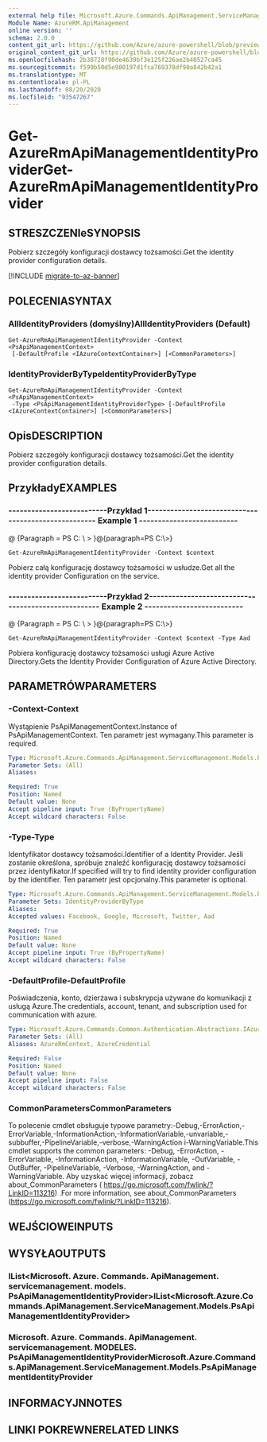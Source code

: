 ```yaml
---
external help file: Microsoft.Azure.Commands.ApiManagement.ServiceManagement.dll-Help.xml
Module Name: AzureRM.ApiManagement
online version: ''
schema: 2.0.0
content_git_url: https://github.com/Azure/azure-powershell/blob/preview/src/ResourceManager/ApiManagement/Commands.ApiManagement/help/Get-AzureRmApiManagementIdentityProvider.md
original_content_git_url: https://github.com/Azure/azure-powershell/blob/preview/src/ResourceManager/ApiManagement/Commands.ApiManagement/help/Get-AzureRmApiManagementIdentityProvider.md
ms.openlocfilehash: 2b38728f90de4639bf3e125f226ae2b40527ca45
ms.sourcegitcommit: f599b50d5e980197d1fca769378df90a842b42a1
ms.translationtype: MT
ms.contentlocale: pl-PL
ms.lasthandoff: 08/20/2020
ms.locfileid: "93547267"
---
```

# <span data-ttu-id="d6d96-101">Get-AzureRmApiManagementIdentityProvider</span><span class="sxs-lookup"><span data-stu-id="d6d96-101">Get-AzureRmApiManagementIdentityProvider</span></span>

## <span data-ttu-id="d6d96-102">STRESZCZENIe</span><span class="sxs-lookup"><span data-stu-id="d6d96-102">SYNOPSIS</span></span>
<span data-ttu-id="d6d96-103">Pobierz szczegóły konfiguracji dostawcy tożsamości.</span><span class="sxs-lookup"><span data-stu-id="d6d96-103">Get the identity provider configuration details.</span></span>

[!INCLUDE [migrate-to-az-banner](../../includes/migrate-to-az-banner.md)]

## <span data-ttu-id="d6d96-104">POLECENIA</span><span class="sxs-lookup"><span data-stu-id="d6d96-104">SYNTAX</span></span>

### <span data-ttu-id="d6d96-105">AllIdentityProviders (domyślny)</span><span class="sxs-lookup"><span data-stu-id="d6d96-105">AllIdentityProviders (Default)</span></span>
```
Get-AzureRmApiManagementIdentityProvider -Context <PsApiManagementContext>
 [-DefaultProfile <IAzureContextContainer>] [<CommonParameters>]
```

### <span data-ttu-id="d6d96-106">IdentityProviderByType</span><span class="sxs-lookup"><span data-stu-id="d6d96-106">IdentityProviderByType</span></span>
```
Get-AzureRmApiManagementIdentityProvider -Context <PsApiManagementContext>
 -Type <PsApiManagementIdentityProviderType> [-DefaultProfile <IAzureContextContainer>] [<CommonParameters>]
```

## <span data-ttu-id="d6d96-107">Opis</span><span class="sxs-lookup"><span data-stu-id="d6d96-107">DESCRIPTION</span></span>
<span data-ttu-id="d6d96-108">Pobierz szczegóły konfiguracji dostawcy tożsamości.</span><span class="sxs-lookup"><span data-stu-id="d6d96-108">Get the identity provider configuration details.</span></span>

## <span data-ttu-id="d6d96-109">Przykłady</span><span class="sxs-lookup"><span data-stu-id="d6d96-109">EXAMPLES</span></span>

### <span data-ttu-id="d6d96-110">--------------------------Przykład 1--------------------------</span><span class="sxs-lookup"><span data-stu-id="d6d96-110">--------------------------  Example 1  --------------------------</span></span>
<span data-ttu-id="d6d96-111">@ {Paragraph = PS C: \\ \> }</span><span class="sxs-lookup"><span data-stu-id="d6d96-111">@{paragraph=PS C:\\\>}</span></span>







```
Get-AzureRmApiManagementIdentityProvider -Context $context
```

<span data-ttu-id="d6d96-112">Pobierz całą konfigurację dostawcy tożsamości w usłudze.</span><span class="sxs-lookup"><span data-stu-id="d6d96-112">Get all the identity provider Configuration on the service.</span></span>

### <span data-ttu-id="d6d96-113">--------------------------Przykład 2--------------------------</span><span class="sxs-lookup"><span data-stu-id="d6d96-113">--------------------------  Example 2  --------------------------</span></span>
<span data-ttu-id="d6d96-114">@ {Paragraph = PS C: \\ \> }</span><span class="sxs-lookup"><span data-stu-id="d6d96-114">@{paragraph=PS C:\\\>}</span></span>







```
Get-AzureRmApiManagementIdentityProvider -Context $context -Type Aad
```

<span data-ttu-id="d6d96-115">Pobiera konfigurację dostawcy tożsamości usługi Azure Active Directory.</span><span class="sxs-lookup"><span data-stu-id="d6d96-115">Gets the Identity Provider Configuration of Azure Active Directory.</span></span>

## <span data-ttu-id="d6d96-116">PARAMETRÓW</span><span class="sxs-lookup"><span data-stu-id="d6d96-116">PARAMETERS</span></span>

### <span data-ttu-id="d6d96-117">-Context</span><span class="sxs-lookup"><span data-stu-id="d6d96-117">-Context</span></span>
<span data-ttu-id="d6d96-118">Wystąpienie PsApiManagementContext.</span><span class="sxs-lookup"><span data-stu-id="d6d96-118">Instance of PsApiManagementContext.</span></span>
<span data-ttu-id="d6d96-119">Ten parametr jest wymagany.</span><span class="sxs-lookup"><span data-stu-id="d6d96-119">This parameter is required.</span></span>

```yaml
Type: Microsoft.Azure.Commands.ApiManagement.ServiceManagement.Models.PsApiManagementContext
Parameter Sets: (All)
Aliases: 

Required: True
Position: Named
Default value: None
Accept pipeline input: True (ByPropertyName)
Accept wildcard characters: False
```

### <span data-ttu-id="d6d96-120">-Type</span><span class="sxs-lookup"><span data-stu-id="d6d96-120">-Type</span></span>
<span data-ttu-id="d6d96-121">Identyfikator dostawcy tożsamości.</span><span class="sxs-lookup"><span data-stu-id="d6d96-121">Identifier of a Identity Provider.</span></span>
<span data-ttu-id="d6d96-122">Jeśli zostanie określona, spróbuje znaleźć konfigurację dostawcy tożsamości przez identyfikator.</span><span class="sxs-lookup"><span data-stu-id="d6d96-122">If specified will try to find identity provider configuration by the identifier.</span></span>
<span data-ttu-id="d6d96-123">Ten parametr jest opcjonalny.</span><span class="sxs-lookup"><span data-stu-id="d6d96-123">This parameter is optional.</span></span>

```yaml
Type: Microsoft.Azure.Commands.ApiManagement.ServiceManagement.Models.PsApiManagementIdentityProviderType
Parameter Sets: IdentityProviderByType
Aliases: 
Accepted values: Facebook, Google, Microsoft, Twitter, Aad

Required: True
Position: Named
Default value: None
Accept pipeline input: True (ByPropertyName)
Accept wildcard characters: False
```

### <span data-ttu-id="d6d96-124">-DefaultProfile</span><span class="sxs-lookup"><span data-stu-id="d6d96-124">-DefaultProfile</span></span>
<span data-ttu-id="d6d96-125">Poświadczenia, konto, dzierżawa i subskrypcja używane do komunikacji z usługą Azure.</span><span class="sxs-lookup"><span data-stu-id="d6d96-125">The credentials, account, tenant, and subscription used for communication with azure.</span></span>

```yaml
Type: Microsoft.Azure.Commands.Common.Authentication.Abstractions.IAzureContextContainer
Parameter Sets: (All)
Aliases: AzureRmContext, AzureCredential

Required: False
Position: Named
Default value: None
Accept pipeline input: False
Accept wildcard characters: False
```

### <span data-ttu-id="d6d96-126">CommonParameters</span><span class="sxs-lookup"><span data-stu-id="d6d96-126">CommonParameters</span></span>
<span data-ttu-id="d6d96-127">To polecenie cmdlet obsługuje typowe parametry:-Debug,-ErrorAction,-ErrorVariable,-InformationAction,-InformationVariable,-unvariable,-subbuffer,-PipelineVariable,-verbose,-WarningAction i-WarningVariable.</span><span class="sxs-lookup"><span data-stu-id="d6d96-127">This cmdlet supports the common parameters: -Debug, -ErrorAction, -ErrorVariable, -InformationAction, -InformationVariable, -OutVariable, -OutBuffer, -PipelineVariable, -Verbose, -WarningAction, and -WarningVariable.</span></span> <span data-ttu-id="d6d96-128">Aby uzyskać więcej informacji, zobacz about_CommonParameters ( https://go.microsoft.com/fwlink/?LinkID=113216) .</span><span class="sxs-lookup"><span data-stu-id="d6d96-128">For more information, see about_CommonParameters (https://go.microsoft.com/fwlink/?LinkID=113216).</span></span>

## <span data-ttu-id="d6d96-129">WEJŚCIOWE</span><span class="sxs-lookup"><span data-stu-id="d6d96-129">INPUTS</span></span>

## <span data-ttu-id="d6d96-130">WYSYŁA</span><span class="sxs-lookup"><span data-stu-id="d6d96-130">OUTPUTS</span></span>

### <span data-ttu-id="d6d96-131">IList<Microsoft. Azure. Commands. ApiManagement. servicemanagement. models. PsApiManagementIdentityProvider></span><span class="sxs-lookup"><span data-stu-id="d6d96-131">IList<Microsoft.Azure.Commands.ApiManagement.ServiceManagement.Models.PsApiManagementIdentityProvider></span></span>

### <span data-ttu-id="d6d96-132">Microsoft. Azure. Commands. ApiManagement. servicemanagement. MODELES. PsApiManagementIdentityProvider</span><span class="sxs-lookup"><span data-stu-id="d6d96-132">Microsoft.Azure.Commands.ApiManagement.ServiceManagement.Models.PsApiManagementIdentityProvider</span></span>

## <span data-ttu-id="d6d96-133">INFORMACYJN</span><span class="sxs-lookup"><span data-stu-id="d6d96-133">NOTES</span></span>

## <span data-ttu-id="d6d96-134">LINKI POKREWNE</span><span class="sxs-lookup"><span data-stu-id="d6d96-134">RELATED LINKS</span></span>

